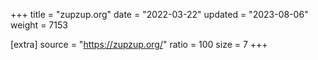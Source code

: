 +++
title = "zupzup.org"
date = "2022-03-22"
updated = "2023-08-06"
weight = 7153

[extra]
source = "https://zupzup.org/"
ratio = 100
size = 7
+++
